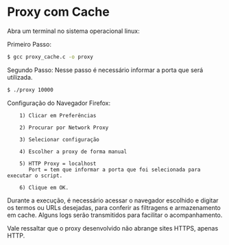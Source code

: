 # Proxy com Cache

Abra um terminal no sistema operacional linux:

Primeiro Passo:
```sh
$ gcc proxy_cache.c -o proxy 
```

Segundo Passo:
Nesse passo é necessário informar a porta que será utilizada.
```sh
$ ./proxy 10000
```

Configuração do Navegador Firefox:
```
    1) Clicar em Preferências
    
    2) Procurar por Network Proxy
    
    3) Selecionar configuração
    
    4) Escolher a proxy de forma manual
    
    5) HTTP Proxy = localhost
       Port = tem que informar a porta que foi selecionada para executar o script.
    
    6) Clique em OK.
```
Durante a execução, é necessário acessar o navegador escolhido e digitar os termos ou URLs desejadas,
para conferir as filtragens e armazenamento em cache. Alguns logs serão transmitidos para facilitar
o acompanhamento.

Vale ressaltar que o proxy desenvolvido não abrange sites HTTPS, apenas HTTP.
